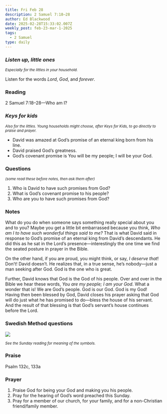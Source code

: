 ```yaml
---
title: Fri Feb 28
description: 2 Samuel 7:18–28
author: Ed Blackwood
date: 2025-02-28T15:33:02.007Z
weekly_post: feb-23-mar-1-2025
tags:
  - 2 Samuel
type: daily
---
```

### *Listen up, little ones*

<div><small><i>Especially for the littles in your household.</i></small></div>

Listen for the words *Lord*, *God*, and *forever*.

### Reading

2 Samuel 7:18–28—Who am I?

### *Keys for kids*

<div><small><i>Also for the littles. Young households might choose, after Keys for Kids, to go directly to praise and prayer.</i></small></div>

* David was amazed at God’s promise of an eternal king born from his line.
* David praised God’s greatness.
* God’s covenant promise is You will be my people; I will be your God.

### Questions

<div><small><i>(some read these before notes, then ask them after)</i></small></div>

1. Who is David to have such promises from God?
2. What is God’s covenant promise to his people?
3. Who are you to have such promises from God?

### Notes

What do you do when someone says something really special about you and to you? Maybe you get a little bit embarrassed because you think, *Who am I to have such wonderful things said to me?* That is what David said in response to God’s promise of an eternal king from David’s descendants. He did this as he sat in the Lord’s presence—interestingly the one time we find the seated posture in prayer in the Bible.

On the other hand, if you are proud, you might think, or say, *I deserve that*! Don’t! David doesn’t. He realizes that, in a true sense, he’s nobody—just a man seeking after God. God is the one who is great. 

Further, David knows that God is the God of his people. Over and over in the Bible we hear these words, *You are my people; I am your God*. What a wonder that is! We are God’s people. God is our God. God is my God! Having then been blessed by God, David closes his prayer asking that God will do just what he has promised to do—bless the house of his servant. And the result of that blessing is that God’s servant’s house continues before the Lord.

### Swedish Method questions

![](/static/img/family_worship_study_ed-swedish_questions.png)

<div><small><i>See the Sunday reading for meaning of the symbols.</i></small></div>

### Praise

P﻿salm 132c, 133a

### Prayer

1. Praise God for being your God and making you his people.
2. Pray for the hearing of God’s word preached this Sunday.
3. Pray for a member of our church, for your family, and for a non-Christian friend/family member.